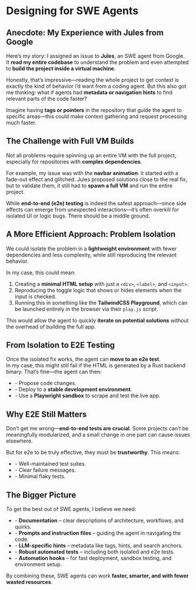 # Designing for SWE Agents

## Anecdote: My Experience with Jules from Google

Here’s my story: I assigned an issue to **Jules**, an SWE agent from Google.  
It **read my entire codebase** to understand the problem and even attempted to **build the project inside a virtual machine**.

Honestly, that’s impressive—reading the whole project to get context is exactly the kind of behavior I’d want from a coding agent. But this also got me thinking: what if agents had **metadata or navigation hints** to find relevant parts of the code faster?  

Imagine having **tags or pointers** in the repository that guide the agent to specific areas—this could make context gathering and request processing much faster.


## The Challenge with Full VM Builds

Not all problems require spinning up an entire VM with the full project, especially for repositories with **complex dependencies**.  

For example, my issue was with the **navbar animation**: it started with a fade-out effect and glitched. Jules proposed solutions close to the real fix, but to validate them, it still had to **spawn a full VM** and run the entire project.

While **end-to-end (e2e) testing** is indeed the safest approach—since side effects can emerge from unexpected interactions—it’s often overkill for isolated UI or logic bugs. There should be a middle ground.


## A More Efficient Approach: Problem Isolation

We could isolate the problem in a **lightweight environment** with fewer dependencies and less complexity, while still reproducing the relevant behavior.

In my case, this could mean:

1. Creating a **minimal HTML setup** with just a `<div>`, `<label>`, and `<input>`.
2. Reproducing the toggle logic that shows or hides elements when the input is checked.
3. Running this in something like the **TailwindCSS Playground**, which can be launched entirely in the browser via their `play.js` script.

This would allow the agent to quickly **iterate on potential solutions** without the overhead of building the full app.


## From Isolation to E2E Testing

Once the isolated fix works, the agent can **move to an e2e test**.  
In my case, this might still fail if the HTML is generated by a Rust backend binary. That’s fine—the agent can then:

- \- Propose code changes.
- \- Deploy to a **stable development environment**.
- \- Use a **Playwright sandbox** to scrape and test the live app.


## Why E2E Still Matters

Don’t get me wrong—**end-to-end tests are crucial**. Some projects can’t be meaningfully modularized, and a small change in one part can cause issues elsewhere.

But for e2e to be truly effective, they must be **trustworthy**. This means:

- \- Well-maintained test suites.
- \- Clear failure messages.
- \- Minimal flaky tests.


## The Bigger Picture

To get the best out of SWE agents, I believe we need:

- \- **Documentation** – clear descriptions of architecture, workflows, and quirks.
- \- **Prompts and instruction files** – guiding the agent in navigating the code.
- \- **LLM-specific hints** – metadata like tags, hints, and search anchors.
- \- **Robust automated tests** – including both isolated and e2e tests.
- \- **Automation hooks** – for fast deployment, sandbox testing, and environment setup.

By combining these, SWE agents can work **faster, smarter, and with fewer wasted resources**.
